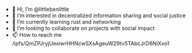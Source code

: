 - 👋 Hi, I’m @littlebenlittle
- 👀 I’m interested in decentralized information sharing and social justice
- 🌱 I’m currently learning rust and networking
- 💞️ I’m looking to collaborate on projects with social impact
- 📫 How to reach me /ipfs/QmZPJryjUexiwrHHNcwSXsAgeuW29tv5TAbcJrD6NiXvo1

<!---
littlebenlittle/littlebenlittle is a ✨ special ✨ repository because its `README.md` (this file) appears on your GitHub profile.
You can click the Preview link to take a look at your changes.
--->

